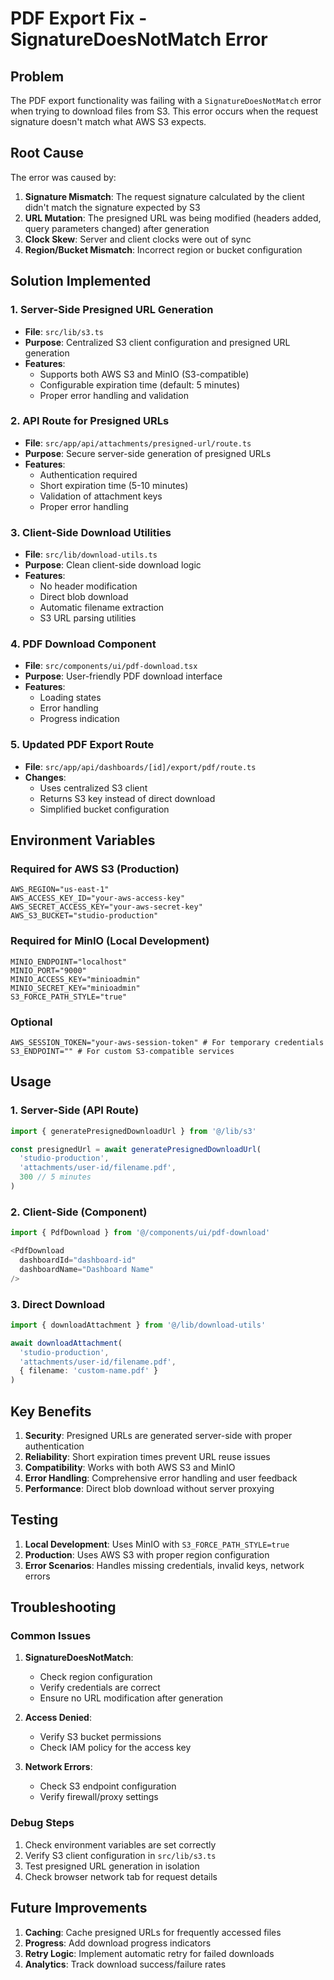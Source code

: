 # PDF Export Fix - SignatureDoesNotMatch Error

## Problem
The PDF export functionality was failing with a `SignatureDoesNotMatch` error when trying to download files from S3. This error occurs when the request signature doesn't match what AWS S3 expects.

## Root Cause
The error was caused by:
1. **Signature Mismatch**: The request signature calculated by the client didn't match the signature expected by S3
2. **URL Mutation**: The presigned URL was being modified (headers added, query parameters changed) after generation
3. **Clock Skew**: Server and client clocks were out of sync
4. **Region/Bucket Mismatch**: Incorrect region or bucket configuration

## Solution Implemented

### 1. Server-Side Presigned URL Generation
- **File**: `src/lib/s3.ts`
- **Purpose**: Centralized S3 client configuration and presigned URL generation
- **Features**:
  - Supports both AWS S3 and MinIO (S3-compatible)
  - Configurable expiration time (default: 5 minutes)
  - Proper error handling and validation

### 2. API Route for Presigned URLs
- **File**: `src/app/api/attachments/presigned-url/route.ts`
- **Purpose**: Secure server-side generation of presigned URLs
- **Features**:
  - Authentication required
  - Short expiration time (5-10 minutes)
  - Validation of attachment keys
  - Proper error handling

### 3. Client-Side Download Utilities
- **File**: `src/lib/download-utils.ts`
- **Purpose**: Clean client-side download logic
- **Features**:
  - No header modification
  - Direct blob download
  - Automatic filename extraction
  - S3 URL parsing utilities

### 4. PDF Download Component
- **File**: `src/components/ui/pdf-download.tsx`
- **Purpose**: User-friendly PDF download interface
- **Features**:
  - Loading states
  - Error handling
  - Progress indication

### 5. Updated PDF Export Route
- **File**: `src/app/api/dashboards/[id]/export/pdf/route.ts`
- **Changes**:
  - Uses centralized S3 client
  - Returns S3 key instead of direct download
  - Simplified bucket configuration

## Environment Variables

### Required for AWS S3 (Production)
```env
AWS_REGION="us-east-1"
AWS_ACCESS_KEY_ID="your-aws-access-key"
AWS_SECRET_ACCESS_KEY="your-aws-secret-key"
AWS_S3_BUCKET="studio-production"
```

### Required for MinIO (Local Development)
```env
MINIO_ENDPOINT="localhost"
MINIO_PORT="9000"
MINIO_ACCESS_KEY="minioadmin"
MINIO_SECRET_KEY="minioadmin"
S3_FORCE_PATH_STYLE="true"
```

### Optional
```env
AWS_SESSION_TOKEN="your-aws-session-token" # For temporary credentials
S3_ENDPOINT="" # For custom S3-compatible services
```

## Usage

### 1. Server-Side (API Route)
```typescript
import { generatePresignedDownloadUrl } from '@/lib/s3'

const presignedUrl = await generatePresignedDownloadUrl(
  'studio-production',
  'attachments/user-id/filename.pdf',
  300 // 5 minutes
)
```

### 2. Client-Side (Component)
```typescript
import { PdfDownload } from '@/components/ui/pdf-download'

<PdfDownload 
  dashboardId="dashboard-id"
  dashboardName="Dashboard Name"
/>
```

### 3. Direct Download
```typescript
import { downloadAttachment } from '@/lib/download-utils'

await downloadAttachment(
  'studio-production',
  'attachments/user-id/filename.pdf',
  { filename: 'custom-name.pdf' }
)
```

## Key Benefits

1. **Security**: Presigned URLs are generated server-side with proper authentication
2. **Reliability**: Short expiration times prevent URL reuse issues
3. **Compatibility**: Works with both AWS S3 and MinIO
4. **Error Handling**: Comprehensive error handling and user feedback
5. **Performance**: Direct blob download without server proxying

## Testing

1. **Local Development**: Uses MinIO with `S3_FORCE_PATH_STYLE=true`
2. **Production**: Uses AWS S3 with proper region configuration
3. **Error Scenarios**: Handles missing credentials, invalid keys, network errors

## Troubleshooting

### Common Issues

1. **SignatureDoesNotMatch**: 
   - Check region configuration
   - Verify credentials are correct
   - Ensure no URL modification after generation

2. **Access Denied**:
   - Verify S3 bucket permissions
   - Check IAM policy for the access key

3. **Network Errors**:
   - Check S3 endpoint configuration
   - Verify firewall/proxy settings

### Debug Steps

1. Check environment variables are set correctly
2. Verify S3 client configuration in `src/lib/s3.ts`
3. Test presigned URL generation in isolation
4. Check browser network tab for request details

## Future Improvements

1. **Caching**: Cache presigned URLs for frequently accessed files
2. **Progress**: Add download progress indicators
3. **Retry Logic**: Implement automatic retry for failed downloads
4. **Analytics**: Track download success/failure rates
